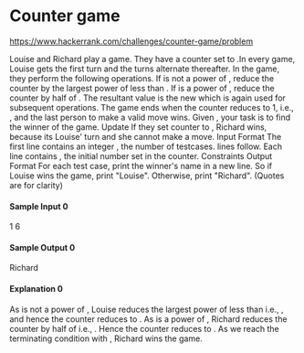 # Counter game

<https://www.hackerrank.com/challenges/counter-game/problem>

Louise and Richard play a game. They have a counter set to .In every game, Louise gets the first turn
and the turns alternate thereafter. In the game, they perform the following operations.
If is not a power of , reduce the counter by the largest power of less than .
If is a power of , reduce the counter by half of .
The resultant value is the new which is again used for subsequent operations.
The game ends when the counter reduces to 1, i.e., , and the last person to make a valid move
wins.
Given , your task is to find the winner of the game.
Update If they set counter to , Richard wins, because its Louise' turn and she cannot make a move.
Input Format
The first line contains an integer , the number of testcases.
lines follow. Each line contains , the initial number set in the counter.
Constraints
Output Format
For each test case, print the winner's name in a new line. So if Louise wins the game, print "Louise".
Otherwise, print "Richard". (Quotes are for clarity)
#### Sample Input 0
1
6
#### Sample Output 0
Richard
#### Explanation 0
As is not a power of , Louise reduces the largest power of less than i.e., , and hence the
counter reduces to .
As is a power of , Richard reduces the counter by half of i.e., . Hence the counter reduces to .
As we reach the terminating condition with , Richard wins the game.
